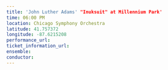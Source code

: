 ```yaml
---
title: 'John Luther Adams' "Inuksuit" at Millennium Park'
time: 06:00 PM
location: Chicago Symphony Orchestra
latitude: 41.757372
longitude: -87.6215208
performance_url: 
ticket_information_url: 
ensemble: 
conductor: 
---
```

